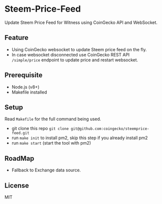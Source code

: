 # Steem-Price-Feed

Update Steem Price Feed for Witness using CoinGecko API and WebSocket.

## Feature

- Using CoinGecko websocket to update Steem price feed on the fly.
- In case websocket disconnected use CoinGecko REST API `/simple/price` endpoint to update price and restart websocket.

## Prerequisite

- Node.js (v8+)
- Makefile installed

## Setup

Read `Makefile` for the full command being used.

- git clone this repo `git clone git@github.com:coingecko/steemprice-feed.git`
- run `make init` to install pm2, skip this step if you already install pm2
- run `make start` (start the tool with pm2)

## RoadMap

- Fallback to Exchange data source.

## License

MIT
